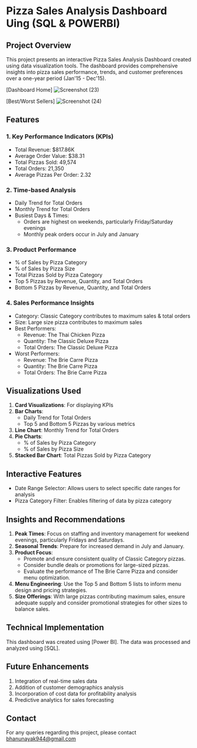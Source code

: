 # Pizza Sales Analysis Dashboard Uing (SQL & POWERBI)

## Project Overview
This project presents an interactive Pizza Sales Analysis Dashboard created using data visualization tools. The dashboard provides comprehensive insights into pizza sales performance, trends, and customer preferences over a one-year period (Jan'15 - Dec'15).

[Dashboard Home]
![Screenshot (23)](https://github.com/user-attachments/assets/4b80905f-205b-4161-81cd-831da3cdbb3d)

[Best/Worst Sellers]
![Screenshot (24)](https://github.com/user-attachments/assets/ab1d7ae5-c0d6-4e44-886a-f846aa277546)


## Features

### 1. Key Performance Indicators (KPIs)
- Total Revenue: $817.86K
- Average Order Value: $38.31
- Total Pizzas Sold: 49,574
- Total Orders: 21,350
- Average Pizzas Per Order: 2.32

### 2. Time-based Analysis
- Daily Trend for Total Orders
- Monthly Trend for Total Orders
- Busiest Days & Times:
  - Orders are highest on weekends, particularly Friday/Saturday evenings
  - Monthly peak orders occur in July and January

### 3. Product Performance
- % of Sales by Pizza Category
- % of Sales by Pizza Size
- Total Pizzas Sold by Pizza Category
- Top 5 Pizzas by Revenue, Quantity, and Total Orders
- Bottom 5 Pizzas by Revenue, Quantity, and Total Orders

### 4. Sales Performance Insights
- Category: Classic Category contributes to maximum sales & total orders
- Size: Large size pizza contributes to maximum sales
- Best Performers:
  - Revenue: The Thai Chicken Pizza
  - Quantity: The Classic Deluxe Pizza
  - Total Orders: The Classic Deluxe Pizza
- Worst Performers:
  - Revenue: The Brie Carre Pizza
  - Quantity: The Brie Carre Pizza
  - Total Orders: The Brie Carre Pizza

## Visualizations Used

1. **Card Visualizations**: For displaying KPIs
2. **Bar Charts**: 
   - Daily Trend for Total Orders
   - Top 5 and Bottom 5 Pizzas by various metrics
3. **Line Chart**: Monthly Trend for Total Orders
4. **Pie Charts**: 
   - % of Sales by Pizza Category
   - % of Sales by Pizza Size
5. **Stacked Bar Chart**: Total Pizzas Sold by Pizza Category

## Interactive Features
- Date Range Selector: Allows users to select specific date ranges for analysis
- Pizza Category Filter: Enables filtering of data by pizza category

## Insights and Recommendations

1. **Peak Times**: Focus on staffing and inventory management for weekend evenings, particularly Fridays and Saturdays.
2. **Seasonal Trends**: Prepare for increased demand in July and January.
3. **Product Focus**: 
   - Promote and ensure consistent quality of Classic Category pizzas.
   - Consider bundle deals or promotions for large-sized pizzas.
   - Evaluate the performance of The Brie Carre Pizza and consider menu optimization.
4. **Menu Engineering**: Use the Top 5 and Bottom 5 lists to inform menu design and pricing strategies.
5. **Size Offerings**: With large pizzas contributing maximum sales, ensure adequate supply and consider promotional strategies for other sizes to balance sales.

## Technical Implementation
This dashboard was created using [Power BI]. The data was processed and analyzed using [SQL].

## Future Enhancements
1. Integration of real-time sales data
2. Addition of customer demographics analysis
3. Incorporation of cost data for profitability analysis
4. Predictive analytics for sales forecasting

## Contact
For any queries regarding this project, please contact bhanunayak944@gmail.com

